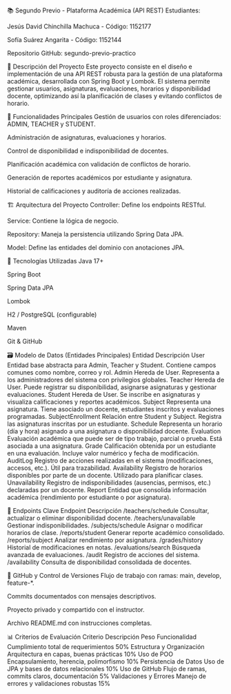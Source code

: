 📚 Segundo Previo - Plataforma Académica (API REST)
Estudiantes:

Jesús David Chinchilla Machuca - Código: 1152177

Sofía Suárez Angarita - Código: 1152144

Repositorio GitHub:
segundo-previo-practico

📌 Descripción del Proyecto
Este proyecto consiste en el diseño e implementación de una API REST robusta para la gestión de una plataforma académica, desarrollada con Spring Boot y Lombok. El sistema permite gestionar usuarios, asignaturas, evaluaciones, horarios y disponibilidad docente, optimizando así la planificación de clases y evitando conflictos de horario.

🚀 Funcionalidades Principales
Gestión de usuarios con roles diferenciados: ADMIN, TEACHER y STUDENT.

Administración de asignaturas, evaluaciones y horarios.

Control de disponibilidad e indisponibilidad de docentes.

Planificación académica con validación de conflictos de horario.

Generación de reportes académicos por estudiante y asignatura.

Historial de calificaciones y auditoría de acciones realizadas.

🏗️ Arquitectura del Proyecto
Controller: Define los endpoints RESTful.

Service: Contiene la lógica de negocio.

Repository: Maneja la persistencia utilizando Spring Data JPA.

Model: Define las entidades del dominio con anotaciones JPA.

🧰 Tecnologías Utilizadas
Java 17+

Spring Boot

Spring Data JPA

Lombok

H2 / PostgreSQL (configurable)

Maven

Git & GitHub

🗃️ Modelo de Datos (Entidades Principales)
Entidad	Descripción
User	Entidad base abstracta para Admin, Teacher y Student. Contiene campos comunes como nombre, correo y rol.
Admin	Hereda de User. Representa a los administradores del sistema con privilegios globales.
Teacher	Hereda de User. Puede registrar su disponibilidad, asignarse asignaturas y gestionar evaluaciones.
Student	Hereda de User. Se inscribe en asignaturas y visualiza calificaciones y reportes académicos.
Subject	Representa una asignatura. Tiene asociado un docente, estudiantes inscritos y evaluaciones programadas.
SubjectEnrollment	Relación entre Student y Subject. Registra las asignaturas inscritas por un estudiante.
Schedule	Representa un horario (día y hora) asignado a una asignatura o disponibilidad docente.
Evaluation	Evaluación académica que puede ser de tipo trabajo, parcial o prueba. Está asociada a una asignatura.
Grade	Calificación obtenida por un estudiante en una evaluación. Incluye valor numérico y fecha de modificación.
AuditLog	Registro de acciones realizadas en el sistema (modificaciones, accesos, etc.). Útil para trazabilidad.
Availability	Registro de horarios disponibles por parte de un docente. Utilizado para planificar clases.
Unavailability	Registro de indisponibilidades (ausencias, permisos, etc.) declaradas por un docente.
Report	Entidad que consolida información académica (rendimiento por estudiante o por asignatura).

🔗 Endpoints Clave
Endpoint	Descripción
/teachers/schedule	Consultar, actualizar o eliminar disponibilidad docente.
/teachers/unavailable	Gestionar indisponibilidades.
/subjects/schedule	Asignar o modificar horarios de clase.
/reports/student	Generar reporte académico consolidado.
/reports/subject	Analizar rendimiento por asignatura.
/grades/history	Historial de modificaciones en notas.
/evaluations/search	Búsqueda avanzada de evaluaciones.
/audit	Registro de acciones del sistema.
/availability	Consulta de disponibilidad consolidada de docentes.

📁 GitHub y Control de Versiones
Flujo de trabajo con ramas: main, develop, feature-*.

Commits documentados con mensajes descriptivos.

Proyecto privado y compartido con el instructor.

Archivo README.md con instrucciones completas.

📊 Criterios de Evaluación
Criterio	Descripción	Peso
Funcionalidad	Cumplimiento total de requerimientos	50%
Estructura y Organización	Arquitectura en capas, buenas prácticas	10%
Uso de POO	Encapsulamiento, herencia, polimorfismo	10%
Persistencia de Datos	Uso de JPA y bases de datos relacionales	10%
Uso de GitHub	Flujo de ramas, commits claros, documentación	5%
Validaciones y Errores	Manejo de errores y validaciones robustas	15%
